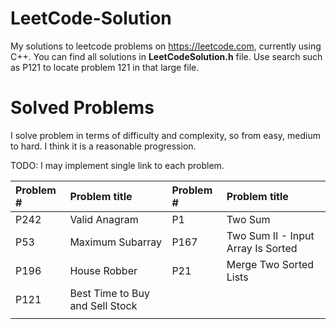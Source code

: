 # LeetCode-Solution
My solutions to leetcode problems on https://leetcode.com, currently using C++. You can find all solutions in **LeetCodeSolution.h** file. Use search such as P121 to locate problem 121 in that large file.

# Solved Problems
I solve problem in terms of difficulty and complexity, so from easy, medium to hard. I think it is a reasonable progression.

TODO: I may implement single link to each problem.

| Problem # | Problem title | Problem # | Problem title
|:---       | :---          | :---      | :---
| P242 | Valid Anagram | P1 | Two Sum
| P53  | Maximum Subarray  | P167  | Two Sum II - Input Array Is Sorted
| P196 | House Robber | P21 | Merge Two Sorted Lists
| P121 | Best Time to Buy and Sell Stock |  | 
|  |  |  | 
